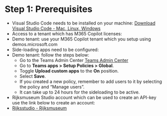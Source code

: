 # Step 1: Prerequisites

*	Visual Studio Code needs to be installed on your machine: [Download Visual Studio Code - Mac, Linux, Windows](https://code.visualstudio.com/Download)
  * Access to a tenant which has M365 Copilot licenses:
*	Demo tenant: use your M365 Copilot tenant which you setup using demos.microsoft.com
* Side-loading apps need to be configured:
 *	Demo tenant: follow the steps below:
    * Go to the Teams Admin Center [Teams Admin Center](https://admin.teams.microsoft.com)
    *	Go to **Teams apps > Setup Policies > Global**.
    * Toggle **Upload custom apps** to the **On** position.
    * Select **Save**.
    * If you created a new policy, remember to add users to it by selecting the policy and “Manage users”.
    *	It can take up to 24 hours for the sideloading to be active.
*	Rijksmuseum Studio account which can be used to create an API-key use the link below to create an account:
  *	[Rijksstudio - Rijksmuseum](https://www.rijksmuseum.nl/en/rijksstudio)
